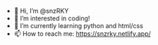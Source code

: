 - 👋 Hi, I’m @snzRKY
- 👀 I’m interested in coding!
- 🌱 I’m currently learning python and html/css
- 📫 How to reach me: https://snzrky.netlify.app/

<!---
snzRKY/snzRKY is a ✨ special ✨ repository because its `README.md` (this file) appears on your GitHub profile.
You can click the Preview link to take a look at your changes.
--->
